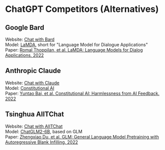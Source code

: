 # ChatGPT Competitors (Alternatives)


## Google Bard
Website: [Chat with Bard](https://bard.google.com/)  
Model: [LaMDA](https://blog.google/technology/ai/lamda/), short for "Language Model for Dialogue Applications"  
Paper: [Romal Thoppilan, et al. LaMDA: Language Models for Dialog Applications. 2022](https://arxiv.org/abs/2201.08239)

## Anthropic Claude
Website: [Chat with Claude](https://claude.ai/chats)  
Model: [Constitutional AI](https://scale.com/blog/chatgpt-vs-claude#What%20is%20%E2%80%9CConstitutional%20AI%E2%80%9D?)  
Paper: [Yuntao Bai, et al. Constitutional AI: Harmlessness from AI Feedback. 2022](https://arxiv.org/abs/2212.08073)  

## Tsinghua AIITChat
Website: [Chat with AIITChat](https://gitclone.com/aiit/chat/)   
Model: [ChatGLM2-6B](https://github.com/THUDM/ChatGLM-6B), based on GLM  
Paper: [Zhengxiao Du, et al. GLM: General Language Model Pretraining with Autoregressive Blank Infilling. 2022](https://paperswithcode.com/paper/all-nlp-tasks-are-generation-tasks-a-general)
